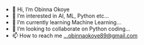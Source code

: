 - 👋 Hi, I’m Obinna Okoye
- 👀 I’m interested in AI, ML, Python etc...
- 🌱 I’m currently learning Machine Learning...
- 💞️ I’m looking to collaborate on Python coding...
- 📫 How to reach me ...obinnaokoye89@gmail.com

<!---
ObinnaOkoye89/ObinnaOkoye89 is a ✨ special ✨ repository because its `README.md` (this file) appears on your GitHub profile.
You can click the Preview link to take a look at your changes.
--->
